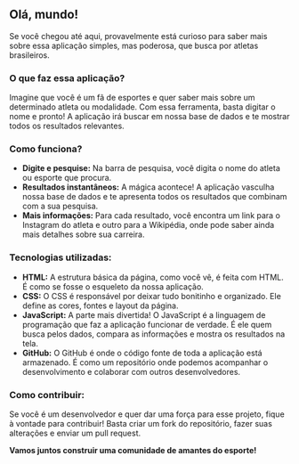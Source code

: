 ## Olá, mundo!

Se você chegou até aqui, provavelmente está curioso para saber mais sobre essa aplicação simples, mas poderosa, que busca por atletas brasileiros.

### **O que faz essa aplicação?**

Imagine que você é um fã de esportes e quer saber mais sobre um determinado atleta ou modalidade. Com essa ferramenta, basta digitar o nome e pronto! A aplicação irá buscar em nossa base de dados e te mostrar todos os resultados relevantes. 

### **Como funciona?**

* **Digite e pesquise:** Na barra de pesquisa, você digita o nome do atleta ou esporte que procura.
* **Resultados instantâneos:** A mágica acontece! A aplicação vasculha nossa base de dados e te apresenta todos os resultados que combinam com a sua pesquisa.
* **Mais informações:** Para cada resultado, você encontra um link para o Instagram do atleta e outro para a Wikipédia, onde pode saber ainda mais detalhes sobre sua carreira.

### **Tecnologias utilizadas:**

* **HTML:** A estrutura básica da página, como você vê, é feita com HTML. É como se fosse o esqueleto da nossa aplicação. 
* **CSS:** O CSS é responsável por deixar tudo bonitinho e organizado. Ele define as cores, fontes e layout da página. 
* **JavaScript:** A parte mais divertida! O JavaScript é a linguagem de programação que faz a aplicação funcionar de verdade. É ele quem busca pelos dados, compara as informações e mostra os resultados na tela. 
* **GitHub:** O GitHub é onde o código fonte de toda a aplicação está armazenado. É como um repositório onde podemos acompanhar o desenvolvimento e colaborar com outros desenvolvedores. 

### **Como contribuir:**

Se você é um desenvolvedor e quer dar uma força para esse projeto, fique à vontade para contribuir! Basta criar um fork do repositório, fazer suas alterações e enviar um pull request. 

**Vamos juntos construir uma comunidade de amantes do esporte!**
